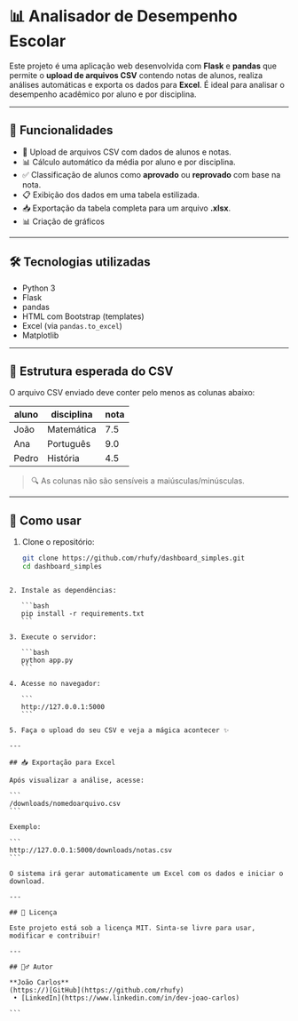# 📊 Analisador de Desempenho Escolar

Este projeto é uma aplicação web desenvolvida com **Flask** e **pandas** que permite o **upload de arquivos CSV** contendo notas de alunos, realiza análises automáticas e exporta os dados para **Excel**. É ideal para analisar o desempenho acadêmico por aluno e por disciplina.

---

## 🚀 Funcionalidades

- 📁 Upload de arquivos CSV com dados de alunos e notas.
- 📊 Cálculo automático da média por aluno e por disciplina.
- ✅ Classificação de alunos como **aprovado** ou **reprovado** com base na nota.
- 📋 Exibição dos dados em uma tabela estilizada.
- 📥 Exportação da tabela completa para um arquivo **.xlsx**.
- 📊 Criação de gráficos

---

## 🛠️ Tecnologias utilizadas

- Python 3
- Flask
- pandas
- HTML com Bootstrap (templates)
- Excel (via `pandas.to_excel`)
- Matplotlib
  
---

## 📂 Estrutura esperada do CSV

O arquivo CSV enviado deve conter pelo menos as colunas abaixo:

| aluno     | disciplina     | nota |
|-----------|----------------|------|
| João      | Matemática     | 7.5  |
| Ana       | Português      | 9.0  |
| Pedro     | História       | 4.5  |

> 🔍 As colunas não são sensíveis a maiúsculas/minúsculas.

---

## 🧪 Como usar

1. Clone o repositório:
   ```bash
   git clone https://github.com/rhufy/dashboard_simples.git
   cd dashboard_simples
````

2. Instale as dependências:

   ```bash
   pip install -r requirements.txt
   ```

3. Execute o servidor:

   ```bash
   python app.py
   ```

4. Acesse no navegador:

   ```
   http://127.0.0.1:5000
   ```

5. Faça o upload do seu CSV e veja a mágica acontecer ✨

---

## 📥 Exportação para Excel

Após visualizar a análise, acesse:

```
/downloads/nomedoarquivo.csv
```

Exemplo:

```
http://127.0.0.1:5000/downloads/notas.csv
```

O sistema irá gerar automaticamente um Excel com os dados e iniciar o download.

---

## 📄 Licença

Este projeto está sob a licença MIT. Sinta-se livre para usar, modificar e contribuir!

---

## 🙋‍♂️ Autor

**João Carlos**
(https://)[GitHub](https://github.com/rhufy)
 • [LinkedIn](https://www.linkedin.com/in/dev-joao-carlos)

```
